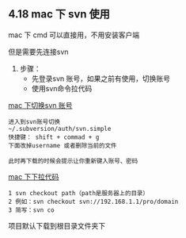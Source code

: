 












##  4.18  mac 下 svn 使用

mac 下 cmd 可以直接用，不用安装客户端

但是需要先连接svn

1. 步骤：
	* 先登录svn 账号，如果之前有使用，切换账号
	* 使用svn命令拉代码
	




[mac 下切换svn 账号](https://www.jianshu.com/p/9e064252cda7)

```
进入到svn账号切换
~/.subversion/auth/svn.simple
快捷键： shift + commad + g
下面改掉username 或者删除当前的文件

此时再下载的时候会提示让你重新键入账号、密码
```

[mac 下下拉代码](https://www.cnblogs.com/luckythan/p/4478706.html)

```
1 svn checkout path（path是服务器上的目录）
2 例如：svn checkout svn://192.168.1.1/pro/domain
3 简写：svn co
```
项目默认下载到根目录文件夹下



